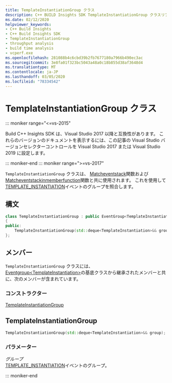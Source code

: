 ```yaml
---
title: TemplateInstantiationGroup クラス
description: C++ BUILD Insights SDK TemplateInstantiationGroup クラスリファレンス。
ms.date: 02/12/2020
helpviewer_keywords:
- C++ Build Insights
- C++ Build Insights SDK
- TemplateInstantiationGroup
- throughput analysis
- build time analysis
- vcperf.exe
ms.openlocfilehash: 281088b4c6cbd39b2fb7677180a7966b490ec3ac
ms.sourcegitcommit: 3e8fa01f323bc5043a48a0c18b855d38af3648d4
ms.translationtype: MT
ms.contentlocale: ja-JP
ms.lasthandoff: 03/05/2020
ms.locfileid: "78334542"
---
```

# <a name="templateinstantiationgroup-class"></a>TemplateInstantiationGroup クラス

::: moniker range="<=vs-2015"

Build C++ Insights SDK は、Visual Studio 2017 以降と互換性があります。 これらのバージョンのドキュメントを表示するには、この記事の Visual Studio バージョンセレクターコントロールを Visual Studio 2017 または Visual Studio 2019 に設定します。

::: moniker-end
::: moniker range=">=vs-2017"

`TemplateInstantiationGroup` クラスは、 [Matcheventstack](../functions/match-event-stack.md)関数および[Matcheventstackinmemberfunction](../functions/match-event-stack-in-member-function.md)関数と共に使用されます。 これを使用して[TEMPLATE_INSTANTIATION](../event-table.md#template-instantiation)イベントのグループを照合します。

## <a name="syntax"></a>構文

```cpp
class TemplateInstantiationGroup : public EventGroup<TemplateInstantiation>
{
public:
    TemplateInstantiationGroup(std::deque<TemplateInstantiation>&& group);
};
```

## <a name="members"></a>メンバー

`TemplateInstantiationGroup` クラスには、 [Eventgroup\<TemplateInstantiation\>](event-group.md)の基底クラスから継承されたメンバーと共に、次のメンバーが含まれています。

### <a name="constructors"></a>コンストラクター

[TemplateInstantiationGroup](#template-instantiation-group)

## <a name="template-instantiation-group"></a>TemplateInstantiationGroup

```cpp
TemplateInstantiationGroup(std::deque<TemplateInstantiation>&& group);
```

### <a name="parameters"></a>パラメーター

*グループ*\
[TEMPLATE_INSTANTIATION](../event-table.md#template-instantiation)イベントのグループ。

::: moniker-end
